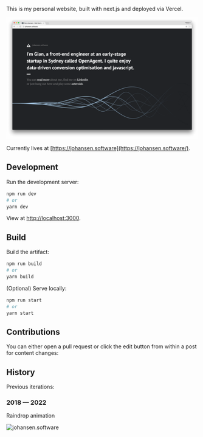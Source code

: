 This is my personal website, built with next.js and deployed via Vercel.

![johansen.software](https://raw.githubusercontent.com/gianjohansen/gianjohansen.github.io/master/assets/img/johansen-software.png)

Currently lives at [https://johansen.software](https://johansen.software/).

## Development

Run the development server:

```bash
npm run dev
# or
yarn dev
```

View at [http://localhost:3000](http://localhost:3000).

## Build

Build the artifact:

```bash
npm run build
# or
yarn build
```

(Optional) Serve locally:

```bash
npm run start
# or
yarn start
```

## Contributions

You can either open a pull request or click the edit button from within a post for content changes:

## History

Previous iterations:

### 2018 — 2022

Raindrop animation

![johansen.software](https://raw.githubusercontent.com/gianjohansen/gianjohansen.github.io/master/screenshots/raindrop.png)
